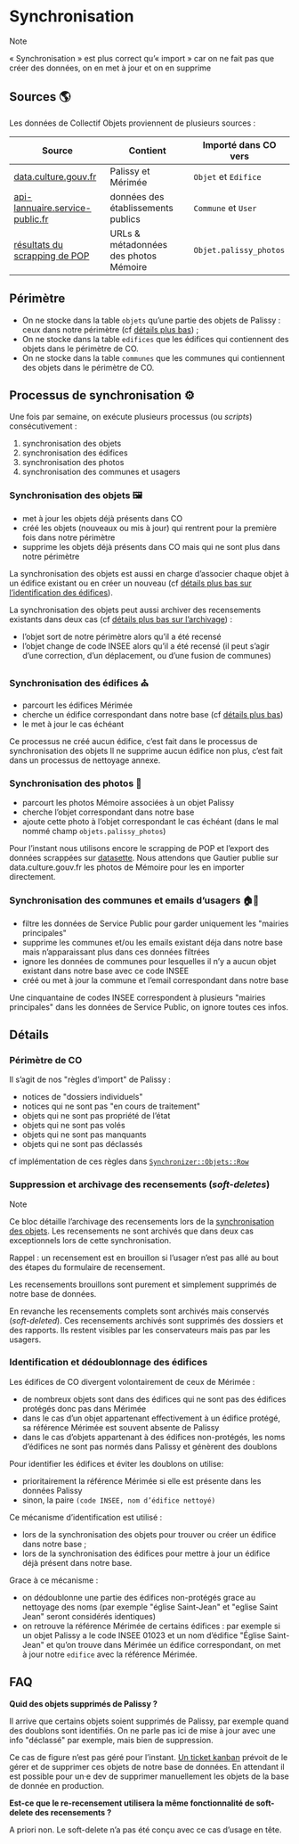 # Synchronisation

> [!NOTE]
> « Synchronisation » est plus correct qu’« import » car on ne fait pas que créer des données, on en met à jour et on en supprime

## Sources 🌎

Les données de Collectif Objets proviennent de plusieurs sources :

| Source | Contient | Importé dans CO vers |
| - | - | - |
| [data.culture.gouv.fr](https://data.culture.gouv.fr) | Palissy et Mérimée | `Objet` et `Edifice` |
| [api-lannuaire.service-public.fr](api-lannuaire.service-public.fr) | données des établissements publics | `Commune` et `User` |
| [résultats du scrapping de POP](https://collectif-objets-datasette.fly.dev/) | URLs & métadonnées des photos Mémoire | `Objet.palissy_photos` |


## Périmètre

- On ne stocke dans la table `objets` qu’une partie des objets de Palissy : ceux dans notre périmètre (cf [détails plus bas](#périmètre-de-co)) ;
- On ne stocke dans la table `edifices` que les édifices qui contiennent des objets dans le périmètre de CO.
- On ne stocke dans la table `communes` que les communes qui contiennent des objets dans le périmètre de CO.

## Processus de synchronisation ⚙️

Une fois par semaine, on exécute plusieurs processus (ou *scripts*) consécutivement :

1. synchronisation des objets
2. synchronisation des édifices
4. synchronisation des photos
3. synchronisation des communes et usagers

### Synchronisation des objets 🖼️

- met à jour les objets déjà présents dans CO
- créé les objets (nouveaux ou mis à jour) qui rentrent pour la première fois dans notre périmètre
- supprime les objets déjà présents dans CO mais qui ne sont plus dans notre périmètre

La synchronisation des objets est aussi en charge d’associer chaque objet à un édifice existant ou en créer un nouveau (cf [détails plus bas sur l’identification des édifices](#identification-et-dédoublonnage-des-édifices)).

La synchronisation des objets peut aussi archiver des recensements existants dans deux cas (cf [détails plus bas sur l’archivage](#suppression-et-archivage-des-recensements-soft-deletes)) :

- l’objet sort de notre périmètre alors qu’il a été recensé
- l’objet change de code INSEE alors qu’il a été recensé (il peut s’agir d’une correction, d’un déplacement, ou d’une fusion de communes)


### Synchronisation des édifices ⛪️

- parcourt les édifices Mérimée
- cherche un édifice correspondant dans notre base (cf [détails plus bas](#identification-et-dédoublonnage-des-édifices))
- le met à jour le cas échéant

Ce processus ne créé aucun édifice, c’est fait dans le processus de synchronisation des objets
Il ne supprime aucun édifice non plus, c’est fait dans un processus de nettoyage annexe.

### Synchronisation des photos 📸

- parcourt les photos Mémoire associées à un objet Palissy
- cherche l’objet correspondant dans notre base
- ajoute cette photo à l’objet correspondant le cas échéant (dans le mal nommé champ `objets.palissy_photos`)

Pour l’instant nous utilisons encore le scrapping de POP et l’export des données scrappées sur [datasette](https://collectif-objets-datasette.fly.dev/).
Nous attendons que Gautier publie sur data.culture.gouv.fr les photos de Mémoire pour les en importer directement.

### Synchronisation des communes et emails d’usagers 🏠👤

- filtre les données de Service Public pour garder uniquement les "mairies principales"
- supprime les communes et/ou les emails existant déja dans notre base mais n’apparaissant plus dans ces données filtrées
- ignore les données de communes pour lesquelles il n’y a aucun objet existant dans notre base avec ce code INSEE
- créé ou met à jour la commune et l’email correspondant dans notre base

Une cinquantaine de codes INSEE correspondent à plusieurs "mairies principales" dans les données de Service Public, on ignore toutes ces infos.

## Détails

### Périmètre de CO

Il s’agit de nos "règles d’import" de Palissy :

- notices de "dossiers individuels"
- notices qui ne sont pas "en cours de traitement"
- objets qui ne sont pas propriété de l’état
- objets qui ne sont pas volés
- objets qui ne sont pas manquants
- objets qui ne sont pas déclassés

cf implémentation de ces règles dans [`Synchronizer::Objets::Row`](https://github.com/betagouv/collectif-objets/blob/main/app/jobs/synchronizer/objets/row.rb)

### Suppression et archivage des recensements (*soft-deletes*)

> [!NOTE]
> Ce bloc détaille l’archivage des recensements lors de la [synchronisation des objets]([#synchronisation-des-objets]). 
> Les recensements ne sont archivés que dans deux cas exceptionnels lors de cette synchronisation.

Rappel : un recensement est en brouillon si l’usager n’est pas allé au bout des étapes du formulaire de recensement.

Les recensements brouillons sont purement et simplement supprimés de notre base de données.

En revanche les recensements complets sont archivés mais conservés (*soft-deleted*).
Ces recensements archivés sont supprimés des dossiers et des rapports.
Ils restent visibles par les conservateurs mais pas par les usagers.

### Identification et dédoublonnage des édifices

Les édifices de CO divergent volontairement de ceux de Mérimée :

- de nombreux objets sont dans des édifices qui ne sont pas des édifices protégés donc pas dans Mérimée
- dans le cas d’un objet appartenant effectivement à un édifice protégé, sa référence Mérimée est souvent absente de Palissy
- dans le cas d’objets appartenant à des édifices non-protégés, les noms d’édifices ne sont pas normés dans Palissy et génèrent des doublons

Pour identifier les édifices et éviter les doublons on utilise:

- prioritairement la référence Mérimée si elle est présente dans les données Palissy
- sinon, la paire `(code INSEE, nom d’édifice nettoyé)`

Ce mécanisme d’identification est utilisé :

- lors de la synchronisation des objets pour trouver ou créer un édifice dans notre base ;
- lors de la synchronisation des édifices pour mettre à jour un édifice déjà présent dans notre base.

Grace à ce mécanisme :
- on dédoublonne une partie des édifices non-protégés grace au nettoyage des noms (par exemple "église Saint-Jean" et "eglise Saint Jean" seront considérés identiques)
- on retrouve la référence Mérimée de certains édifices : par exemple si un objet Palissy a le code INSEE 01023 et un nom d’édifice "Église Saint-Jean" et qu’on trouve dans Mérimée un édifice correspondant, on met à jour notre `edifice` avec la référence Mérimée.


## FAQ

**Quid des objets supprimés de Palissy ?**

Il arrive que certains objets soient supprimés de Palissy, par exemple quand des doublons sont identifiés. On ne parle pas ici de mise à jour avec une info "déclassé" par exemple, mais bien de suppression. 

Ce cas de figure n’est pas géré pour l’instant. [Un ticket kanban](https://www.notion.so/atelier-numerique/supprimer-les-objets-disparus-de-Palissy-6bf07521700f4dda8418a5484059d2d4) prévoit de le gérer et de supprimer ces objets de notre base de données. En attendant il est possible pour un·e dev de supprimer manuellement les objets de la base de donnée en production.

**Est-ce que le re-recensement utilisera la même fonctionnalité de soft-delete des recensements ?**

A priori non. Le soft-delete n’a pas été conçu avec ce cas d’usage en tête.
